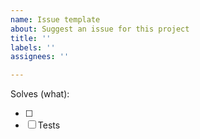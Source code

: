 ```yaml
---
name: Issue template
about: Suggest an issue for this project
title: ''
labels: ''
assignees: ''

---
```


Solves (what):
- [ ] <Implement>
- [ ] Tests
